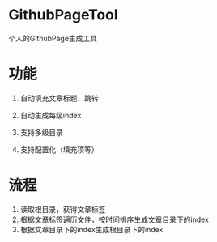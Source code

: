# GithubPageTool
个人的GithubPage生成工具

# 功能
1. 自动填充文章标题、跳转
2. 自动生成每级index

3. 支持多级目录
4. 支持配置化（填充项等）

# 流程
1. 读取根目录，获得文章标签
2. 根据文章标签遍历文件，按时间排序生成文章目录下的index
3. 根据文章目录下的index生成根目录下的index